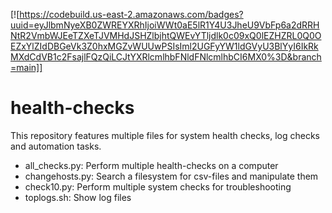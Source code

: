 [![https://codebuild.us-east-2.amazonaws.com/badges?uuid=eyJlbmNyeXB0ZWREYXRhIjoiWWt0aE5lR1Y4U3JheU9VbFp6a2dRRHNtR2VmbWJEeTZXeTJVMHdJSHZlbjhtQWEvYTljdlk0c09xQ0lEZHZRL0Q0OEZxYlZIdDBGeVk3Z0hxMGZvWUUwPSIsIml2UGFyYW1ldGVyU3BlYyI6IkRkMXdCdVB1c2FsajlFQzQiLCJtYXRlcmlhbFNldFNlcmlhbCI6MX0%3D&branch=main]]
# health-checks
This repository features multiple files for system health checks, log checks and automation tasks.
* all_checks.py: Perform multiple health-checks on a computer
* changehosts.py: Search a filesystem for csv-files and manipulate them
* check10.py: Perform multiple system checks for troubleshooting
* toplogs.sh: Show log files
